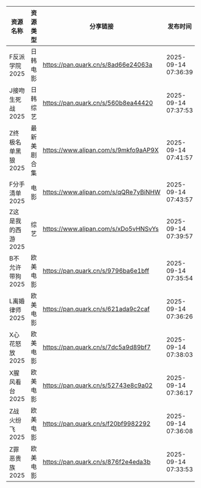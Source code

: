 | 资源名称        | 资源类型   | 分享链接                                 | 发布时间                |
| ----------- | ------ | ------------------------------------ | ------------------- |
| F反派学院2025   | 日韩电影   | https://pan.quark.cn/s/8ad66e24063a  | 2025-09-14 07:36:39 |
| J接吻生死战2025  | 日韩综艺   | https://pan.quark.cn/s/560b8ea44420  | 2025-09-14 07:37:53 |
| Z终极名单黑狼2025 | 最新美剧合集 | https://www.alipan.com/s/9mkfo9aAP9X | 2025-09-14 07:41:57 |
| F分手清单2025   | 电影     | https://www.alipan.com/s/qQRe7yBiNHW | 2025-09-14 07:43:57 |
| Z这是我的西游2025 | 综艺     | https://www.alipan.com/s/xDo5vHNSvYs | 2025-09-14 07:39:57 |
| B不允许带狗2025  | 欧美电影   | https://pan.quark.cn/s/9796ba6e1bff  | 2025-09-14 07:35:54 |
| L离婚律师2025   | 欧美电影   | https://pan.quark.cn/s/621ada9c2caf  | 2025-09-14 07:36:26 |
| X心花怒放2025   | 欧美电影   | https://pan.quark.cn/s/7dc5a9d89bf7  | 2025-09-14 07:38:03 |
| X腥风看台2025   | 欧美电影   | https://pan.quark.cn/s/52743e8c9a02  | 2025-09-14 07:36:17 |
| Z战火纷飞2025   | 欧美电影   | https://pan.quark.cn/s/f20bf9982292  | 2025-09-14 07:36:08 |
| Z罪恶贵族2025   | 欧美电影   | https://pan.quark.cn/s/876f2e4eda3b  | 2025-09-14 07:33:53 |
